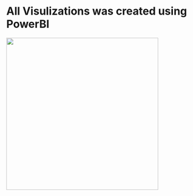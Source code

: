 # All Visulizations was created using PowerBI 
<img src="https://github.com/user-attachments/assets/bb19ab10-a8bc-4630-9090-d4da3bef08bb" width="400" height="400">

